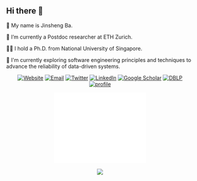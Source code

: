 ## Hi there 👋

👨 My name is Jinsheng Ba.

🔭 I’m currently a Postdoc researcher at ETH Zurich.

👨‍🎓 I hold a Ph.D. from National University of Singapore.

🌱 I'm currently exploring software engineering principles and techniques to advance the reliability of data-driven systems.



<p align="center">
	<a href="https://bajinsheng.github.io/"><img src="https://img.shields.io/badge/website-bajinsheng.github.io-blue?style=flat-square&logo=google-chrome&logoColor=white" alt="Website"></a>
	<a href="mailto:jinsheng.ba@inf.ethz.ch"><img src="https://img.shields.io/badge/email-contact-red?style=flat-square&logo=gmail&logoColor=white" alt="Email"></a>
	<a href="https://x.com/JinshengBa"><img src="https://img.shields.io/twitter/follow/JinshengBa.svg?style=social" alt="Twitter"></a>
	<a href="https://www.linkedin.com/in/bajinsheng/"><img src="https://img.shields.io/badge/LinkedIn-bajinsheng-0A66C2?style=flat-square&logo=linkedin&logoColor=white" alt="LinkedIn"></a>
	<a href="https://scholar.google.com/citations?user=FIirppQAAAAJ"><img src="https://img.shields.io/badge/Google%20Scholar-4285F4?style=flat-square&logo=google-scholar&logoColor=white" alt="Google Scholar"></a>
	<a href="https://dblp.org/pid/318/0975.html"><img src="https://img.shields.io/badge/DBLP-004F9F?style=flat-square&logo=dblp&logoColor=white" alt="DBLP"></a>
	<a href="https://komarev.com/ghpvc/?username=bajinsheng"><img src="https://komarev.com/ghpvc/?username=bajinsheng" alt="profile"></a>
</p>


<p align="center">	
	<a href="https://github.com/bajinsheng"><img align="center" width="49%" src="./github-metrics.svg"></a>
</p>
<p align="center">	
	<a href="https://github.com/bajinsheng"><img align="center" width="49%" src="https://github-profile-summary-cards.vercel.app/api/cards/profile-details?username=bajinsheng&theme=monokai"></a>
</p>

